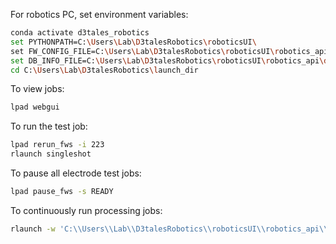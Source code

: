 

For robotics PC, set environment variables: 
```bash
conda activate d3tales_robotics
set PYTHONPATH=C:\Users\Lab\D3talesRobotics\roboticsUI\
set FW_CONFIG_FILE=C:\Users\Lab\D3talesRobotics\roboticsUI\robotics_api\config\FW_config.yaml
set DB_INFO_FILE=C:\Users\Lab\D3talesRobotics\roboticsUI\robotics_api\db_infos.json
cd C:\Users\Lab\D3talesRobotics\launch_dir
```

To view jobs: 
```bash
lpad webgui
```


To run the test job: 
```bash
lpad rerun_fws -i 223 
rlaunch singleshot
```

To pause all electrode test jobs: 
```bash
lpad pause_fws -s READY
```

To continuously run processing jobs: 
```bash
rlaunch -w 'C:\\Users\\Lab\\D3talesRobotics\\roboticsUI\\robotics_api\\management\\config\\fireworker_process.yaml' rapidfire --nlaunches infinite --sleep 10
```